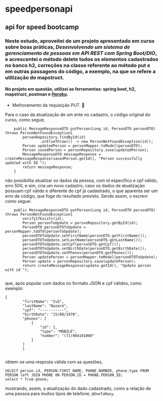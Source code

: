 # speedpersonapi
## api for speed bootcamp
### Neste estudo, aproveitei de um projeto apresentado em curso sobre boas práticas, *Desenvolvendo um sistema de gerenciamento de pessoas em API REST com Spring Boot/DIO*, e acrescentei o método delete todos os elementos cadastrados no banco h2, correções na classe referente ao método put e em outras passagens do código, a exemplo, na que se refere a utilização do mapstruct.

#### No projeto em questão, utilizei as ferramentas: spring boot, h2, mapstruct, postman e [Heroku](https://speedpersonapi.herokuapp.com/api/v1/people/).

* Melhoramento da requisição PUT. :speak_no_evil:

Para o caso da atualização de um ente no cadastro, o código original do curso, como segue,
```
    public MessageResponseDTO putPerson(Long id, PersonDTO personDTO) throws PersonNotFoundException{
        personRepository.findById(id)
                .orElseThrow(() -> new PersonNotFoundException(id));
        Person updatedPerson = personMapper.toModel(personDTO);
        Person savedPerson = personRepository.save(updatedPerson);
        MessageResponseDTO messageResponse = createMessageResponse(savedPerson.getId(), "Person successfully updated with ID ");
        return messageResponse;
    }

```
não possibilita atualizar os dados da pessoa, com id específico e cpf válido, erro 500, e sim, cria um novo cadastro, caso os dados de atualização possuam cpf válido e diferente do cpf já cadastrado, o que aparenta ser um erro de código, que foge do resultado previsto.
Sendo assim, o escrevi como segue:

```
    public MessageResponseDTO putPerson(Long id, PersonDTO personDTO) throws PersonNotFoundException{
        verifyIfExists(id);
        Person personToUpdate = personRepository.getById(id);
        PersonDTO personDTOToUpdate = personMapper.toDTO(personToUpdate);
        personDTOToUpdate.setFirstName(personDTO.getFirstName());
        personDTOToUpdate.setLastName(personDTO.getLastName());
        personDTOToUpdate.setCpf(personDTO.getCpf());
        personDTOToUpdate.setBirthDate(personDTO.getBirthDate());
        personDTOToUpdate.setPhones(personDTO.getPhones());
        Person updatePerson = personMapper.toModel(personDTOToUpdate);
        Person update = personRepository.save(updatePerson);
        return createMessageResponse(update.getId(), "Update person with id ");
   
```
que, após popular com dados no formato JSON e cpf válidos, como exemplo:

```
{
        "firstName": "Ivã",
        "lastName": "Nazaré",
        "cpf": "-----------",
        "birthDate": "15/08/1978",
        "phones": [
            {
                "id": 1,
                "type": "MOBILE",
                "number": "(71)984191000"
            }
        ]
        }
    
```
obtem-se uma resposta válida com as questões,

```
SELECT person.id, PERSON.FIRST_NAME, PHONE.NUMBER, phone.type FROM PERSON left JOIN PHONE ON PERSON.ID = PHONE.PERSON_ID;
select * from phone;

```
mostrando, assim, a atualização do dado cadastrado, como a relação de uma pessoa para muitos tipos de telefone, `@OneToMany`.
